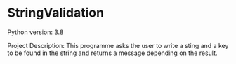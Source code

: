 # StringValidation

Python version: 3.8

Project Description: This programme asks the user to write a sting and 
a key to be found in the string and returns a message depending on the result.
